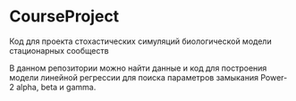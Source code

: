 # CourseProject
Код для проекта стохастических симуляций биологической модели стационарных сообществ 

В данном репозитории можно найти данные и код для построения модели линейной регрессии для поиска параметров замыкания Power-2 alpha, beta и gamma.
